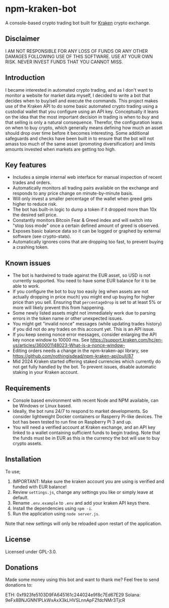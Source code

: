 # npm-kraken-bot

A console-based crypto trading bot built for [Kraken](https://www.kraken.com) crypto exchange. 

## Disclaimer 

I AM NOT RESPONSIBLE FOR ANY LOSS OF FUNDS OR ANY OTHER DAMAGES FOLLOWING USE OF THIS SOFTWARE. USE AT YOUR OWN RISK. NEVER INVEST FUNDS THAT YOU CANNOT MISS.

## Introduction

I became interested in automated crypto trading, and as I don't want to monitor a website for market data myself, I decided to write a bot that decides when to buy/sell and execute the commands. This project makes use of the Kraken API to do some basic automated crypto trading using a custodial wallet that you configure using an API key. Conceptually it leans on the idea that the most important decision in trading is when to *buy* and that selling is only a natural consequence. Therefor, the configuration leans on when to buy crypto, which generally means defining how much an asset should drop over time before it becomes interesting. Some additional safeguards and checks have been built in to ensure that the bot will not amass too much of the same asset (promoting diversification) and limits amounts invested when markets are getting too high.

## Key features

* Includes a simple internal web interface for manual inspection of recent trades and orders.
* Automatically monitors all trading pairs available on the exchange and responds to any price change on minute-by-minute basis.
* Will only invest a smaller percentage of the wallet when greed gets higher to reduce risk. 
* The bot has built-in logic to dump a token if it dropped more than 10x the desired sell price. 
* Constantly monitors Bitcoin Fear & Greed index and will switch into "stop loss mode" once a certain defined amount of greed is observed. 
* Exposes basic balance data so it can be logged or graphed by external software (see crypto-stats).
* Automatically ignores coins that are dropping too fast, to prevent buying a crashing token. 

## Known issues

* The bot is hardwired to trade against the EUR asset, so USD is not currently supported. You need to have some EUR balance for it to be able to work.
* If you configure the bot to buy too easily (eg when assets are not actually dropping in price much) you might end up buying for higher price than you sell. Ensuring that `percentageDrop` is set to at least 5% or more will likely prevent this from happening. 
* Some newly listed assets might not immediately work due to parsing errors in the token name or other unexpected issues.
* You might get "invalid nonce" messages (while updating trades history) if you did not do any trades on this account yet. This is an API issue.
* If you keep seeing nonce error messages, consider enlarging the API key nonce window to 10000 ms. See https://support.kraken.com/hc/en-us/articles/360001148023-What-is-a-nonce-window-
* Editing orders needs a change in the npm-kraken-api library, see https://github.com/nothingisdead/npm-kraken-api/pull/87
* Mid 2024 Kraken started offering staked currencies which currently do not get fully handled by the bot. To prevent issues, disable automatic staking in your Kraken account. 

## Requirements

* Console based environment with recent Node and NPM available, can be Windows or Linux based. 
* Ideally, the bot runs 24/7 to respond to market developments. So consider lightweight Docker containers or Rasperry Pi-like devices. The bot has been tested to run fine on Raspberry Pi 3 and up. 
* You will need a verified account at Kraken exchange, and an API key linked to a wallet containing sufficient funds to begin trading. Note that the funds must be in EUR as this is the currency the bot will use to buy crypto assets.

## Installation

To use; 

1. IMPORTANT: Make sure the kraken account you are using is verified and funded with EUR balance!
2. Review `settings.js`, change any settings you like or simply leave at default.
3. Rename `.env.example` to `.env` and add your kraken API keys there. 
4. Install the dependencies using `npm -i`.
5. Run the application using `node server.js`.

Note that new settings will only be reloaded upon restart of the application. 

## License

Licensed under GPL-3.0.

## Donations

Made some money using this bot and want to thank me? Feel free to send donations to:

ETH: 0xf923fe5103D9FA645161c244024e9f8c7Ed67E29
Solana: 9eFx8BNJGNN1PLkWxAxX3kLHVSLnnApFZfdcNMr3TjcR
